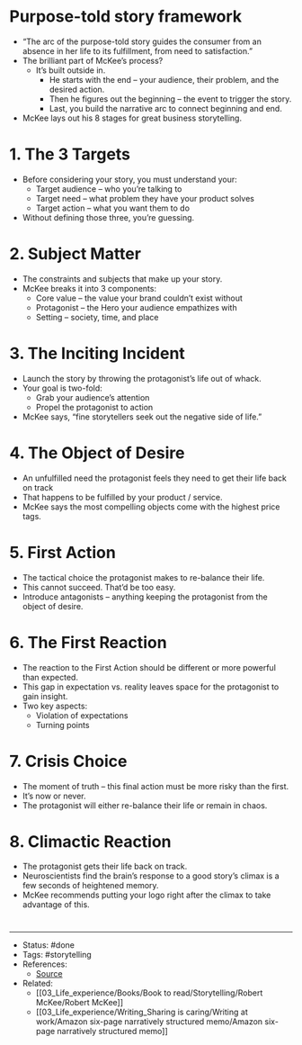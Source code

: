 # Purpose-told story framework
- “The arc of the purpose-told story guides the consumer from an absence in her life to its fulfillment, from need to satisfaction.”
- The brilliant part of McKee’s process?
	- It’s built outside in.
		- He starts with the end – your audience, their problem, and the desired action.
		- Then he figures out the beginning – the event to trigger the story.
		- Last, you build the narrative arc to connect beginning and end.
- McKee lays out his 8 stages for great business storytelling.

# 1. The 3 Targets
- Before considering your story, you must understand your:
	- Target audience – who you’re talking to
	- Target need – what problem they have your product solves
	- Target action – what you want them to do
- Without defining those three, you’re guessing.

# 2. Subject Matter
- The constraints and subjects that make up your story.
- McKee breaks it into 3 components:
	- Core value – the value your brand couldn’t exist without
	- Protagonist – the Hero your audience empathizes with
	- Setting – society, time, and place

# 3. The Inciting Incident
- Launch the story by throwing the protagonist’s life out of whack.
- Your goal is two-fold:
	- Grab your audience’s attention
	- Propel the protagonist to action
- McKee says, “fine storytellers seek out the negative side of life.”

# 4. The Object of Desire
- An unfulfilled need the protagonist feels they need to get their life back on track
- That happens to be fulfilled by your product / service.
- McKee says the most compelling objects come with the highest price tags.

# 5. First Action
- The tactical choice the protagonist makes to re-balance their life.
- This cannot succeed. That’d be too easy.
- Introduce antagonists – anything keeping the protagonist from the object of desire.

# 6. The First Reaction
- The reaction to the First Action should be different or more powerful than expected.
- This gap in expectation vs. reality leaves space for the protagonist to gain insight.
- Two key aspects:
	- Violation of expectations
	- Turning points

# 7. Crisis Choice
- The moment of truth – this final action must be more risky than the first.
- It’s now or never.
- The protagonist will either re-balance their life or remain in chaos.

# 8. Climactic Reaction
- The protagonist gets their life back on track.
- Neuroscientists find the brain’s response to a good story’s climax is a few seconds of heightened memory.
- McKee recommends putting your logo right after the climax to take advantage of this.

#
---
- Status: #done
- Tags: #storytelling
- References:
	- [Source](https://twitter.com/nathanbaugh27/status/1588159944972451841)
- Related:
	- [[03_Life_experience/Books/Book to read/Storytelling/Robert McKee/Robert McKee]]
	- [[03_Life_experience/Writing_Sharing is caring/Writing at work/Amazon six-page narratively structured memo/Amazon six-page narratively structured memo]]
